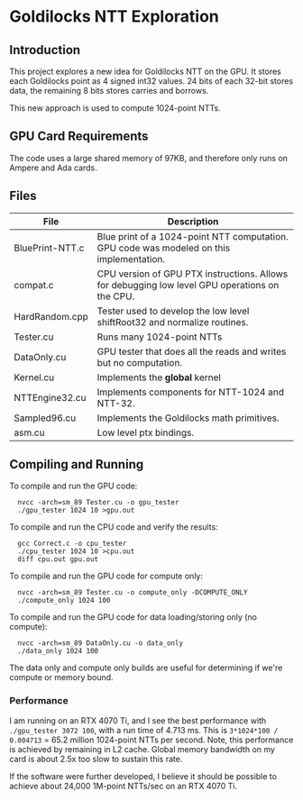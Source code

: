 # Goldilocks NTT Exploration

## Introduction

This project explores a new idea for Goldilocks NTT on the GPU.
It stores each Goldilocks point as 4 signed int32 values.  24 bits
of each 32-bit stores data, the remaining 8 bits stores carries and
borrows.

This new approach is used to compute 1024-point NTTs.  

## GPU Card Requirements

The code uses a large shared memory of 97KB, and therefore only runs on Ampere and Ada cards.

## Files

|File                      | Description           |
|--------------------------|-----------------------|
|BluePrint-NTT.c           | Blue print of a 1024-point NTT computation.  GPU code was modeled on this implementation. |
|compat.c                  | CPU version of GPU PTX instructions.  Allows for debugging low level GPU operations on the CPU. |
|HardRandom.cpp            | Tester used to develop the low level shiftRoot32 and normalize routines. |
|Tester.cu                 | Runs many 1024-point NTTs |
|DataOnly.cu               | GPU tester that does all the reads and writes but no computation. |
|Kernel.cu                 | Implements the __global__ kernel |
|NTTEngine32.cu            | Implements components for NTT-1024 and NTT-32. |
|Sampled96.cu              | Implements the Goldilocks math primitives. |
|asm.cu                    | Low level ptx bindings. |

## Compiling and Running

To compile and run the GPU code:

```
  nvcc -arch=sm_89 Tester.cu -o gpu_tester
  ./gpu_tester 1024 10 >gpu.out
````

To compile and run the CPU code and verify the results:

```
  gcc Correct.c -o cpu_tester
  ./cpu_tester 1024 10 >cpu.out
  diff cpu.out gpu.out
```

To compile and run the GPU code for compute only:

```
  nvcc -arch=sm_89 Tester.cu -o compute_only -DCOMPUTE_ONLY
  ./compute_only 1024 100
```

To compile and run the GPU code for data loading/storing only (no compute):

```
  nvcc -arch=sm_89 DataOnly.cu -o data_only
  ./data_only 1024 100
```

The data only and compute only builds are useful for determining if we're compute or memory bound.

### Performance

I am running on an RTX 4070 Ti, and I see the best performance with `./gpu_tester 3072 100`, with a run time of
4.713 ms.  This is `3*1024*100 / 0.004713` = 65.2 million 1024-point NTTs per second.   Note, this performance
is achieved by remaining in L2 cache.  Global memory bandwidth on my card is about 2.5x too slow to sustain this rate.

If the software were further developed, I believe it should be possible to achieve about 24,000 1M-point NTTs/sec on an
RTX 4070 Ti.


